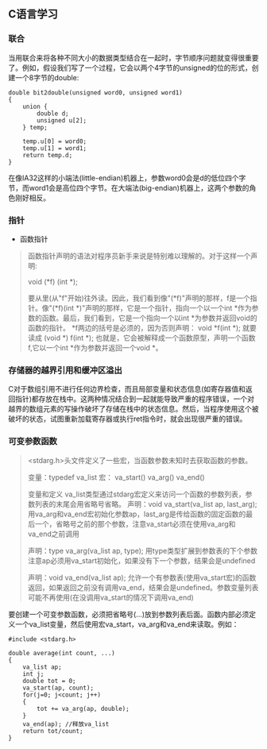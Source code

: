 ## C语言学习

### 联合

当用联合来将各种不同大小的数据类型结合在一起时，字节顺序问题就变得很重要了。例如，假设我们写了一个过程，它会以两个4字节的unsigned的位的形式，创建一个8字节的double:

	double bit2double(unsigned word0, unsigned word1)
	{
		union {
			double d;
			unsigned u[2];
		} temp;
	
		temp.u[0] = word0;
		temp.u[1] = word1;
		return temp.d;
	}

在像IA32这样的小端法(little-endian)机器上，参数word0会是d的低位四个字节，而word1会是高位四个字节。在大端法(big-endian)机器上，这两个参数的角色刚好相反。

### 指针

- 函数指针

> 函数指针声明的语法对程序员新手来说是特别难以理解的。对于这样一个声明:
>
>	void (*f) (int *);
>
> 要从里(从"f"开始)往外读。因此，我们看到像"(*f)"声明的那样，f是一个指针。像"(*f)(int *)"声明的那样，它是一个指针，指向一个以一个int *作为参数的函数。最后，我们看到，它是一个指向一个以int *为参数并返回void的函数的指针。
> *f两边的括号是必须的，因为否则声明：
> void *f(int *);
> 就要读成
> (void *) f(int *);
> 也就是，它会被解释成一个函数原型，声明一个函数f,它以一个int *作为参数并返回一个void *。

### 存储器的越界引用和缓冲区溢出

C对于数组引用不进行任何边界检查，而且局部变量和状态信息(如寄存器值和返回指针)都存放在栈中。这两种情况结合到一起就能导致严重的程序错误，一个对越界的数组元素的写操作破坏了存储在栈中的状态信息。然后，当程序使用这个被破坏的状态，试图重新加载寄存器或执行ret指令时，就会出现很严重的错误。

### 可变参数函数

> <stdarg.h>头文件定义了一些宏，当函数参数未知时去获取函数的参数。
> 
> 变量：typedef va_list
> 宏：
> va_start()
> va_arg()
> va_end()
>
> 变量和定义
> va_list类型通过stdarg宏定义来访问一个函数的参数列表，参数列表的末尾会用省略号省略。
> 声明：void va_start(va_list ap, last_arg);
> 用va_arg和va_end宏初始化参数ap，last_arg是传给函数的固定函数的最后一个，省略号之前的那个参数，注意va_start必须在使用va_arg和va_end之前调用
>
> 声明：type va_arg(va_list ap, type);
> 用type类型扩展到参数表的下个参数
> 注意ap必须用va_start初始化，如果没有下一个参数，结果会是undefined
>
> 声明：void va_end(va_list ap);
> 允许一个有参数表(使用va_start宏)的函数返回，如果返回之前没有调用va_end，结果会是undefined。参数变量列表可能不再使用(在没调用va_start的情况下调用va_end)

要创建一个可变参数函数，必须把省略号(...)放到参数列表后面。函数内部必须定义一个va_list变量，然后使用宏va_start，va_arg和va_end来读取。例如：

	#include <stdarg.h>

	double average(int count, ...)
	{
		va_list ap;
		int j;
		double tot = 0;
		va_start(ap, count);
		for(j=0; j<count; j++)
		{
			tot += va_arg(ap, double);
		}
		va_end(ap); //释放va_list
		return tot/count;
	}
